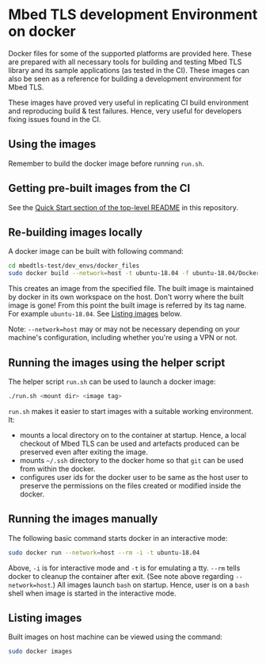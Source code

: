 # Mbed TLS development Environment on docker

Docker files for some of the supported platforms are provided here. These are prepared with all necessary tools for building and testing Mbed TLS library and its sample applications (as tested in the CI). These images can also be seen as a reference for building a development environment for Mbed TLS.

These images have proved very useful in replicating CI build environment and reproducing build & test failures. Hence, very useful for developers fixing issues found in the CI.

## Using the images


Remember to build the docker image before running `run.sh`.

## Getting pre-built images from the CI

See the [Quick Start section of the top-level README](../../README.md#quick-start) in this repository.

## Re-building images locally

A docker image can be built with following command:
```sh
cd mbedtls-test/dev_envs/docker_files
sudo docker build --network=host -t ubuntu-18.04 -f ubuntu-18.04/Dockerfile .
```
This creates an image from the specified file. The built image is maintained by docker in its own workspace on the host. Don't worry where the built image is gone! From this point the built image is referred by its tag name. For example `ubuntu-18.04`. See [Listing images](#listing-images) below.

Note: `--network=host` may or may not be necessary depending on your machine's
configuration, including whether you're using a VPN or not.

## Running the images using the helper script

The helper script `run.sh` can be used to launch a docker image:
```sh
./run.sh <mount dir> <image tag>
```
`run.sh` makes it easier to start images with a suitable working environment. It:
- mounts a local directory on to the container at startup. Hence, a local checkout of Mbed TLS can be used and artefacts produced can be preserved even after exiting the image.
- mounts `~/.ssh` directory to the docker home so that `git` can be used from within the docker.
- configures user ids for the docker user to be same as the host user to preserve the permissions on the files created or modified inside the docker.

## Running the images manually

The following basic command starts docker in an interactive mode:
```sh
sudo docker run --network=host --rm -i -t ubuntu-18.04
```
Above, `-i` is for interactive mode and `-t` is for emulating a tty. `--rm` tells docker to cleanup the container after exit. (See note above regarding `--network=host`.) All images launch `bash` on startup. Hence, user is on a `bash` shell when image is started in the interactive mode.

## Listing images

Built images on host machine can be viewed using the command:
```sh
sudo docker images
```
